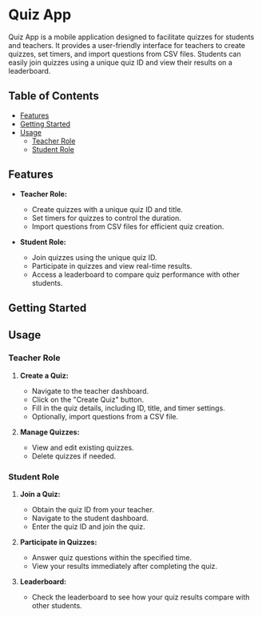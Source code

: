 # Quiz App

Quiz App is a mobile application designed to facilitate quizzes for students and teachers. It provides a user-friendly interface for teachers to create quizzes, set timers, and import questions from CSV files. Students can easily join quizzes using a unique quiz ID and view their results on a leaderboard.

## Table of Contents
- [Features](#features)
- [Getting Started](#getting-started)
- [Usage](#usage)
  - [Teacher Role](#teacher-role)
  - [Student Role](#student-role)

## Features

- **Teacher Role:**
  - Create quizzes with a unique quiz ID and title.
  - Set timers for quizzes to control the duration.
  - Import questions from CSV files for efficient quiz creation.

- **Student Role:**
  - Join quizzes using the unique quiz ID.
  - Participate in quizzes and view real-time results.
  - Access a leaderboard to compare quiz performance with other students.

## Getting Started

## Usage

### Teacher Role

1. **Create a Quiz:**
   - Navigate to the teacher dashboard.
   - Click on the "Create Quiz" button.
   - Fill in the quiz details, including ID, title, and timer settings.
   - Optionally, import questions from a CSV file.

2. **Manage Quizzes:**
   - View and edit existing quizzes.
   - Delete quizzes if needed.

### Student Role

1. **Join a Quiz:**
   - Obtain the quiz ID from your teacher.
   - Navigate to the student dashboard.
   - Enter the quiz ID and join the quiz.

2. **Participate in Quizzes:**
   - Answer quiz questions within the specified time.
   - View your results immediately after completing the quiz.

3. **Leaderboard:**
   - Check the leaderboard to see how your quiz results compare with other students.
